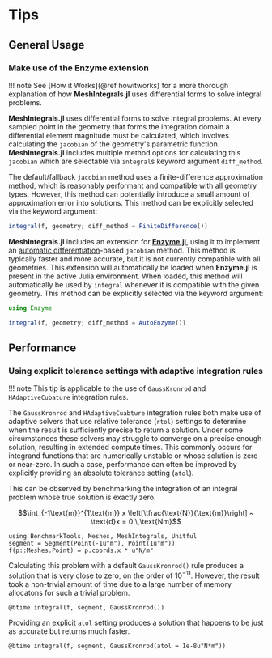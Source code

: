 # Tips

## General Usage

### Make use of the Enzyme extension

!!! note
    See [How it Works](@ref howitworks) for a more thorough explanation of how **MeshIntegrals.jl** uses differential forms to solve integral problems.

**MeshIntegrals.jl** uses differential forms to solve integral problems. At every sampled point in the geometry that forms the integration domain a differential element magnitude must be calculated, which involves calculating the `jacobian` of the geometry's parametric function. **MeshIntegrals.jl** includes multiple method options for calculating this `jacobian` which are selectable via `integral`s keyword argument `diff_method`.

The default/fallback `jacobian` method uses a finite-difference approximation method, which is reasonably performant and compatible with all geometry types. However, this method can potentially introduce a small amount of approximation error into solutions. This method can be explicitly selected via the keyword argument:
```julia
integral(f, geometry; diff_method = FiniteDifference())
```

**MeshIntegrals.jl** includes an extension for [**Enzyme.jl**](https://github.com/EnzymeAD/Enzyme.jl), using it to implement an [automatic differentiation](https://en.wikipedia.org/wiki/Automatic_differentiation)-based `jacobian` method. This method is typically faster and more accurate, but it is not currently compatible with all geometries. This extension will automatically be loaded when **Enzyme.jl** is present in the active Julia environment. When loaded, this method will automatically be used by `integral` whenever it is compatible with the given geometry. This method can be explicitly selected via the keyword argument:
```julia
using Enzyme

integral(f, geometry; diff_method = AutoEnzyme())
```

## Performance

### Using explicit tolerance settings with adaptive integration rules

!!! note
    This tip is applicable to the use of `GaussKronrod` and `HAdaptiveCubature` integration rules.

The `GaussKronrod` and `HAdaptiveCuabture` integration rules both make use of adaptive solvers that use relative tolerance (`rtol`) settings to determine when the result is sufficiently precise to return a solution. Under some circumstances these solvers may struggle to converge on a precise enough solution, resulting in extended compute times. This commonly occurs for integrand functions that are numerically unstable or whose solution is zero or near-zero. In such a case, performance can often be improved by explicitly providing an absolute tolerance setting (`atol`).

This can be observed by benchmarking the integration of an integral problem whose true solution is exactly zero.
```math
\int_{-1\text{m}}^{1\text{m}} x \left[\tfrac{\text{N}}{\text{m}}\right] ~ \text{d}x
= 0 \,\text{Nm}
```

```@repl tip_tolerances
using BenchmarkTools, Meshes, MeshIntegrals, Unitful
segment = Segment(Point(-1u"m"), Point(1u"m"))
f(p::Meshes.Point) = p.coords.x * u"N/m"
```

Calculating this problem with a default `GaussKronrod()` rule produces a solution that is very close to zero, on the order of $10^{-11}$. However, the result took a non-trivial amount of time due to a large number of memory allocatons for such a trivial problem.
```@repl tip_tolerances
@btime integral(f, segment, GaussKronrod())
```

Providing an explicit `atol` setting produces a solution that happens to be just as accurate but returns much faster.
```@repl tip_tolerances
@btime integral(f, segment, GaussKronrod(atol = 1e-8u"N*m"))
```
